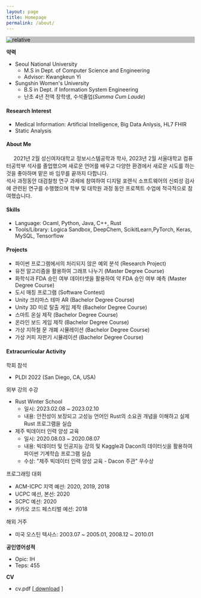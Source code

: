 ```yaml
---
layout: page
title: Homepage
permalink: /about/
---
```

<div class = "bag">
<div class="frame" style="background: #BDBDBD">
    <img class = "profile"  src='{{ "public/img/grad1.jpg" | relative_url }}' alt='relative'/>
</div>
<p>
<b>약력</b>
<ul> 
    <li>Seoul National University 
        <ul>
            <li>M.S in Dept. of Computer Science and Engineering</li>
            <li>Advisor: Kwangkeun Yi</li>
        </ul>
    </li>
    <li>Sungshin Women's University
        <ul>
            <li>B.S in Dept. if Information System Engineering</li>
            <li>난초 4년 전액 장학생, 수석졸업(<i>Summa Cum Laude</i>)</li>
        </ul>
    </li>
</ul>
</p>
</div>
<p>
<h4><b>Research Interest</b></h4>
<ul>
<li>Medical Information: Artificial Intelligence, Big Data Anlysis, HL7 FHIR</li>
<li>Static Analysis</li>
</ul>
</p>
<p class="intro">
<h4><b>About Me</b></h4>
&nbsp;&nbsp; &nbsp; 2021년 2월 성신여자대학교 정보시스템공학과 학사, 2023년 2월 서울대학교 컴퓨터공학부 석사를 졸업했으며 새로운 언어를 배우고 다양한 환경에서 새로운 시도를 하는 것을 좋아하며 맡은 바 임무를 끝까지 다합니다.<br>
석사 과정동안 대검찰청 연구 과제에 참여하여 디지털 포렌식 소프트웨어의 신뢰성 검사에 관련된 연구를 수행했으며 학부 및 대학원 과정 동안 프로젝트 수업에 적극적으로 참여했습니다.
</p>
<p>
<h4><b>Skills</b></h4>
<ul>
<li>Language: Ocaml, Python, Java, C++, Rust</li>
<li>Tools/Library: Logica Sandbox, DeepChem, ScikitLearn,PyTorch, Keras, MySQL, Tensorflow </li>
</ul>
</p>
<p>
<h4><b>Projects</b></h4>
<ul>
<li>파이썬 프로그램에서의 처리되지 않은 예외 분석 (Research Project)</li>
<li>유전 알고리즘을 활용하여 그래프 나누기 (Master Degree Course)</li>
<li>화학식과 FDA 승인 여부 데이터셋을 활용하여 약 FDA 승인 여부 예측 (Master Degree Course)</li>
<li>도시 매칭 프로그램 (Software Contest)</li>
<li>Unity 크리마스 테마 AR (Bachelor Degree Course)</li>
<li>Unity 3D 미로 탈출 게임 제작 (Bachelor Degree Course)</li>
<li>스마트 온실 제작 (Bachelor Degree Course)</li>
<li>온라인 보드 게임 제작 (Bachelor Degree Course)</li>
<li>가상 지하철 문 개폐 시뮬레이션 (Bachelor Degree Course)</li>
<li>가상 커피 자판기 시뮬레이션 (Bachelor Degree Course)</li>
</ul>
</p>
<p>
<p>
<h4><b>Extracurricular Activity</b></h4>
학회 참석
<ul>
    <li> PLDI 2022 (San Diego, CA, USA)</li>
</ul>
외부 강의 수강
<ul>
    <li> Rust Winter School
        <ul>
            <li>일시: 2023.02.08 ~ 2023.02.10</li>
            <li>내용: 안전성이 보장되고 고성능 언어인 Rust의 소요권 개념을 이해하고 실제 Rust 프로그램을 실습</li>
        </ul>
    </li>
    <li>제주 빅데이터 인력 양성 교육
        <ul>
            <li>일시: 2020.08.03 ~ 2020.08.07</li>
            <li> 내용: 빅데이터 및 인공지능 강의 및 Kaggle과 Dacon의 데이터싯을 활용하여 파이썬 기계학습 프로그램 실습 </li>
        <li>수상: "제주 빅데이터 인력 양성 교육 -  Dacon 주관" 우수상 </li>
        </ul>
    </li>
</ul>
프로그래밍 대회
<ul>
<li>ACM-ICPC 지역 예선: 2020, 2019, 2018</li>
<li>UCPC 예선, 본선: 2020</li>
<li>SCPC 예선: 2020</li>
<li>카카오 코드 페스티벌 예선: 2018</li>
</ul>
해외 거주
<ul>
<li>미국 오스틴 텍사스: 2003.07 ~ 2005.01, 2008.12 ~ 2010.01
</li>
</ul>
</p>
<b>공인영어성적</b>
<ul>
<li>Opic: IH</li>
<li>Teps: 455 </li>
</ul>
</p>
<p>
<b>CV</b>
<ul>
<li>cv.pdf [<a href='{{ "public/cv/cv.pdf" | relative_url }}' download> download</a> ]
</li>
</ul>
</p>